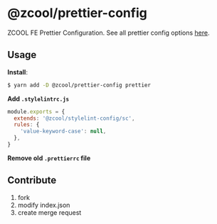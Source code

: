 # @zcool/prettier-config

ZCOOL FE Prettier Configuration. See all prettier config options [here](https://prettier.io/docs/en/options.html).

## Usage
**Install**:
```bash
$ yarn add -D @zcool/prettier-config prettier
```

**Add `.stylelintrc.js`**
  ```js
  module.exports = {
    extends: '@zcool/stylelint-config/sc',
    rules: {
      'value-keyword-case': null,
    },
  }
  ```

**Remove old `.prettierrc` file**

## Contribute
1. fork
2. modify index.json
3. create merge request